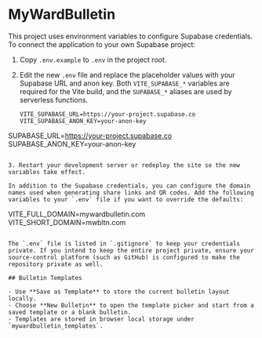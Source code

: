 # MyWardBulletin

This project uses environment variables to configure Supabase credentials. To connect the application to your own Supabase project:

1. Copy `.env.example` to `.env` in the project root.
2. Edit the new `.env` file and replace the placeholder values with your Supabase URL and anon key.
   Both `VITE_SUPABASE_*` variables are required for the Vite build, and the `SUPABASE_*` aliases are used by serverless functions.

   ```
   VITE_SUPABASE_URL=https://your-project.supabase.co
   VITE_SUPABASE_ANON_KEY=your-anon-key
  SUPABASE_URL=https://your-project.supabase.co
  SUPABASE_ANON_KEY=your-anon-key
  ```

3. Restart your development server or redeploy the site so the new variables take effect.

In addition to the Supabase credentials, you can configure the domain names used when generating share links and QR codes. Add the following variables to your `.env` file if you want to override the defaults:

```
VITE_FULL_DOMAIN=mywardbulletin.com
VITE_SHORT_DOMAIN=mwbltn.com
```

The `.env` file is listed in `.gitignore` to keep your credentials private. If you intend to keep the entire project private, ensure your source-control platform (such as GitHub) is configured to make the repository private as well.

## Bulletin Templates

- Use **Save as Template** to store the current bulletin layout locally.
- Choose **New Bulletin** to open the template picker and start from a saved template or a blank bulletin.
- Templates are stored in browser local storage under `mywardbulletin_templates`.
